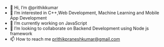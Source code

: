 - 👋 Hi, I’m @prithikkumar
- 👀 I’m interested in C++,Web Development, Machine Learning and Mobile App Development
- 🌱 I’m currently working on JavaScript
- 💞️ I’m looking to collaborate on Backend Development using Node js framework
- 📫 How to reach me prithikpraneshkumar@gmail.com
